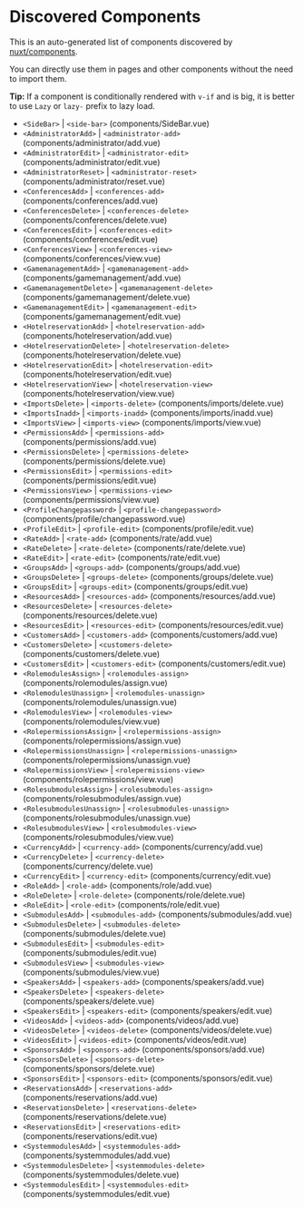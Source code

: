 # Discovered Components

This is an auto-generated list of components discovered by [nuxt/components](https://github.com/nuxt/components).

You can directly use them in pages and other components without the need to import them.

**Tip:** If a component is conditionally rendered with `v-if` and is big, it is better to use `Lazy` or `lazy-` prefix to lazy load.

- `<SideBar>` | `<side-bar>` (components/SideBar.vue)
- `<AdministratorAdd>` | `<administrator-add>` (components/administrator/add.vue)
- `<AdministratorEdit>` | `<administrator-edit>` (components/administrator/edit.vue)
- `<AdministratorReset>` | `<administrator-reset>` (components/administrator/reset.vue)
- `<ConferencesAdd>` | `<conferences-add>` (components/conferences/add.vue)
- `<ConferencesDelete>` | `<conferences-delete>` (components/conferences/delete.vue)
- `<ConferencesEdit>` | `<conferences-edit>` (components/conferences/edit.vue)
- `<ConferencesView>` | `<conferences-view>` (components/conferences/view.vue)
- `<GamemanagementAdd>` | `<gamemanagement-add>` (components/gamemanagement/add.vue)
- `<GamemanagementDelete>` | `<gamemanagement-delete>` (components/gamemanagement/delete.vue)
- `<GamemanagementEdit>` | `<gamemanagement-edit>` (components/gamemanagement/edit.vue)
- `<HotelreservationAdd>` | `<hotelreservation-add>` (components/hotelreservation/add.vue)
- `<HotelreservationDelete>` | `<hotelreservation-delete>` (components/hotelreservation/delete.vue)
- `<HotelreservationEdit>` | `<hotelreservation-edit>` (components/hotelreservation/edit.vue)
- `<HotelreservationView>` | `<hotelreservation-view>` (components/hotelreservation/view.vue)
- `<ImportsDelete>` | `<imports-delete>` (components/imports/delete.vue)
- `<ImportsInadd>` | `<imports-inadd>` (components/imports/inadd.vue)
- `<ImportsView>` | `<imports-view>` (components/imports/view.vue)
- `<PermissionsAdd>` | `<permissions-add>` (components/permissions/add.vue)
- `<PermissionsDelete>` | `<permissions-delete>` (components/permissions/delete.vue)
- `<PermissionsEdit>` | `<permissions-edit>` (components/permissions/edit.vue)
- `<PermissionsView>` | `<permissions-view>` (components/permissions/view.vue)
- `<ProfileChangepassword>` | `<profile-changepassword>` (components/profile/changepassword.vue)
- `<ProfileEdit>` | `<profile-edit>` (components/profile/edit.vue)
- `<RateAdd>` | `<rate-add>` (components/rate/add.vue)
- `<RateDelete>` | `<rate-delete>` (components/rate/delete.vue)
- `<RateEdit>` | `<rate-edit>` (components/rate/edit.vue)
- `<GroupsAdd>` | `<groups-add>` (components/groups/add.vue)
- `<GroupsDelete>` | `<groups-delete>` (components/groups/delete.vue)
- `<GroupsEdit>` | `<groups-edit>` (components/groups/edit.vue)
- `<ResourcesAdd>` | `<resources-add>` (components/resources/add.vue)
- `<ResourcesDelete>` | `<resources-delete>` (components/resources/delete.vue)
- `<ResourcesEdit>` | `<resources-edit>` (components/resources/edit.vue)
- `<CustomersAdd>` | `<customers-add>` (components/customers/add.vue)
- `<CustomersDelete>` | `<customers-delete>` (components/customers/delete.vue)
- `<CustomersEdit>` | `<customers-edit>` (components/customers/edit.vue)
- `<RolemodulesAssign>` | `<rolemodules-assign>` (components/rolemodules/assign.vue)
- `<RolemodulesUnassign>` | `<rolemodules-unassign>` (components/rolemodules/unassign.vue)
- `<RolemodulesView>` | `<rolemodules-view>` (components/rolemodules/view.vue)
- `<RolepermissionsAssign>` | `<rolepermissions-assign>` (components/rolepermissions/assign.vue)
- `<RolepermissionsUnassign>` | `<rolepermissions-unassign>` (components/rolepermissions/unassign.vue)
- `<RolepermissionsView>` | `<rolepermissions-view>` (components/rolepermissions/view.vue)
- `<RolesubmodulesAssign>` | `<rolesubmodules-assign>` (components/rolesubmodules/assign.vue)
- `<RolesubmodulesUnassign>` | `<rolesubmodules-unassign>` (components/rolesubmodules/unassign.vue)
- `<RolesubmodulesView>` | `<rolesubmodules-view>` (components/rolesubmodules/view.vue)
- `<CurrencyAdd>` | `<currency-add>` (components/currency/add.vue)
- `<CurrencyDelete>` | `<currency-delete>` (components/currency/delete.vue)
- `<CurrencyEdit>` | `<currency-edit>` (components/currency/edit.vue)
- `<RoleAdd>` | `<role-add>` (components/role/add.vue)
- `<RoleDelete>` | `<role-delete>` (components/role/delete.vue)
- `<RoleEdit>` | `<role-edit>` (components/role/edit.vue)
- `<SubmodulesAdd>` | `<submodules-add>` (components/submodules/add.vue)
- `<SubmodulesDelete>` | `<submodules-delete>` (components/submodules/delete.vue)
- `<SubmodulesEdit>` | `<submodules-edit>` (components/submodules/edit.vue)
- `<SubmodulesView>` | `<submodules-view>` (components/submodules/view.vue)
- `<SpeakersAdd>` | `<speakers-add>` (components/speakers/add.vue)
- `<SpeakersDelete>` | `<speakers-delete>` (components/speakers/delete.vue)
- `<SpeakersEdit>` | `<speakers-edit>` (components/speakers/edit.vue)
- `<VideosAdd>` | `<videos-add>` (components/videos/add.vue)
- `<VideosDelete>` | `<videos-delete>` (components/videos/delete.vue)
- `<VideosEdit>` | `<videos-edit>` (components/videos/edit.vue)
- `<SponsorsAdd>` | `<sponsors-add>` (components/sponsors/add.vue)
- `<SponsorsDelete>` | `<sponsors-delete>` (components/sponsors/delete.vue)
- `<SponsorsEdit>` | `<sponsors-edit>` (components/sponsors/edit.vue)
- `<ReservationsAdd>` | `<reservations-add>` (components/reservations/add.vue)
- `<ReservationsDelete>` | `<reservations-delete>` (components/reservations/delete.vue)
- `<ReservationsEdit>` | `<reservations-edit>` (components/reservations/edit.vue)
- `<SystemmodulesAdd>` | `<systemmodules-add>` (components/systemmodules/add.vue)
- `<SystemmodulesDelete>` | `<systemmodules-delete>` (components/systemmodules/delete.vue)
- `<SystemmodulesEdit>` | `<systemmodules-edit>` (components/systemmodules/edit.vue)
